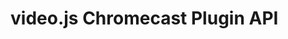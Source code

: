 # video.js Chromecast Plugin API

<!-- START doctoc generated TOC please keep comment here to allow auto update -->
<!-- DON'T EDIT THIS SECTION, INSTEAD RE-RUN doctoc TO UPDATE -->
